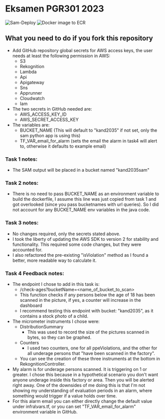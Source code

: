 # Eksamen PGR301 2023

![Sam-Deploy](https://github.com/ArnoldGonczlik/DevOpsExam/actions/workflows/sam-deploy.yml/badge.svg)
![Docker image to ECR](https://github.com/ArnoldGonczlik/DevOpsExam/actions/workflows/container-ecr.yml/badge.svg)

## What you need to do if you fork this repository
  - Add GitHub repository global secrets for AWS access keys, the user needs at least the following permission in AWS:
    - S3
    - Rekognition
    - Lambda
    - Api
    - Apigateway
    - Sns
    - Apprunner
    - Cloudwatch
    - Iam
  - The two secrets in GitHub needed are:
    - AWS_ACCESS_KEY_ID
    - AWS_SECRET_ACCESS_KEY
  - The variables are:
    - BUCKET_NAME (This will default to "kand2035" if not set, only the sam python app is using this)
    - TF_VAR_email_for_alarm (sets the email the alarm in task4 will alert to, otherwise it defaults
    to example email)

### Task 1 notes:
- The SAM output will be placed in a bucket named "kand2035sam"

### Task 2 notes:
- There is no need to pass BUCKET_NAME as an environment variable to build the dockerfile, 
I assume this line was just copied from task 1 and got overlooked (since you pass bucketnames with url queries). 
So I did not account for any BUCKET_NAME env variables in the java code.

### Task 3 notes:
- No changes required, only the secrets stated above.
- I took the liberty of updating the AWS SDK to version 2 for stability and functionality. This required some code
changes, but they were accounted for.
- I also refactored the pre-existing "isViolation" method as I found a better, more readable way to calculate it.

### Task 4 Feedback notes:
- The endpoint I chose to add in this task is:
  - /check-ages?bucketName=<name_of_bucket_to_scan>
  - This function checks if any persons below the age of 18 has been scanned in the picture, if yes,
  a counter will increase in the dashboard 
  - I recommend testing this endpoint with bucket: "kand2035", as it contains a stock photo of a child.
- The micrometer instruments I chose were:
  - DistributionSummary
    - This was used to record the size of the pictures scanned in bytes, so they can be graphed.
  - Counters
    - I used two counters, one for all ppeViolations, and the other for all underage persons
      that "have been scanned in the factory".
  - You can see the creation of these three instruments at the bottom in RekognitionController.
- My alarm is for underage persons scanned. It is triggering on 1 or greater. I chose this because
in a hypothetical scenario you don't want anyone underage inside this factory or area. 
Then you will be alerted right away. One of the downsides of me doing this is that I'm not showing my
understanding of evaluation periods in an alarm, where something would trigger if a value holds over time.
- For this alarm email you can either directly change the default value under infra\vars.tf, or you can set
"TF_VAR_email_for_alarm" environment variable in GitHub.